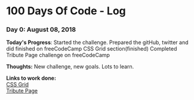 # 100 Days Of Code - Log

### Day 0: August 08, 2018

**Today's Progress**: Started the challenge. Prepared the gitHub, twitter and did finished on freeCodeCamp CSS Grid section(finished)
                      Completed Tribute Page challenge on freeCodeCamp

**Thoughts:** New challenge, new goals. Lots to learn. 

**Links to work done:**\
   [CSS Grid](https://learn.freecodecamp.org/responsive-web-design/css-grid)\
   [Tribute Page](https://codepen.io/CromixPT/pen/MBPLOV)  
